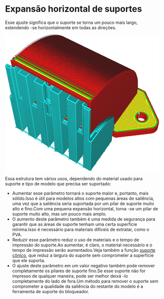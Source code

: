 Expansão horizontal de suportes
====
Esse ajuste significa que o suporte se torna um pouco mais largo, estendendo -se horizontalmente em todas as direções.

![O suporte é mais amplo do que o necessário para apoiar o modelo](../../../articles/images/support_offset.png)

Essa estrutura tem vários usos, dependendo do material usado para suporte e tipo de modelo que precisa ser suportado:
* Aumentar esse parâmetro tornará o suporte maior e, portanto, mais sólido.Isso é útil para modelos altos com pequenas áreas de saliência, uma vez que a saliência seria suportada por um pilar de suporte muito alto e fino.Com uma pequena expansão horizontal, torna -se um pilar de suporte muito alto, mas um pouco mais amplo.
* O aumento deste parâmetro também é uma medida de segurança para garantir que as áreas de suporte tenham uma certa superfície mínima.Isso é necessário para materiais difíceis de extratar, como o PVA.
* Reduzir esse parâmetro reduz o uso de materiais e o tempo de impressão do suporte.Ao aumentar, é claro, o material necessário e o tempo de impressão serão aumentados.Veja também a função [suporte cônico](support_conical_enabled.md), que reduz a largura do suporte sem comprometer a superfície que ele suporta.
* O ajuste deste parâmetro em um valor negativo também pode remover completamente os pilares de suporte fino.Se esse suporte não for impresso de qualquer maneira, pode ser melhor deixá -lo completamente do lado de fora.Um método para remover o suporte sem comprometer a qualidade da saliência do restante do modelo é a ferramenta de suporte do bloqueador.
